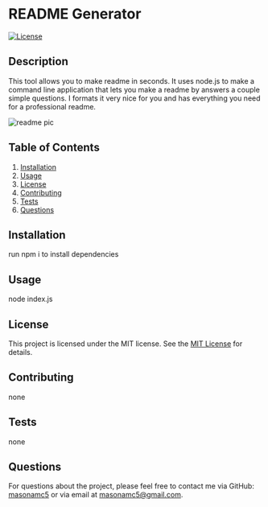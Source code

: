 # README Generator

[![License](https://img.shields.io/badge/License-MIT-blue.svg)](https://opensource.org/licenses/MIT)

## Description

This tool allows you to make readme in seconds. It uses node.js to make a command line application that lets you make a readme by answers a couple simple questions. I formats it very nice for you and has everything you need for a professional readme.

![readme pic](./images/readme.png)

## Table of Contents

1. [Installation](#installation)
2. [Usage](#usage)
3. [License](#license)
4. [Contributing](#contributing)
5. [Tests](#tests)
6. [Questions](#questions)

## Installation

run npm i to install dependencies

## Usage

node index.js

## License

This project is licensed under the MIT license. See the [MIT License]([License](https://opensource.org/licenses/MIT)) for details.

## Contributing

none

## Tests

none

## Questions

For questions about the project, please feel free to contact me via GitHub: [masonamc5](https://github.com/masonamc5) or via email at masonamc5@gmail.com.
